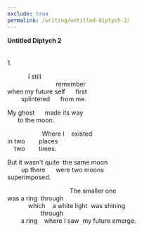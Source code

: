```yaml
---
exclude: true
permalink: /writing/untitled-diptych-2/
---
```

**Untitled Diptych 2**  
<br/><br/>
1\.  
  
&nbsp;&nbsp;&nbsp;&nbsp;&nbsp;&nbsp;&nbsp;&nbsp;&nbsp;&nbsp;&nbsp;&nbsp;I still  
&nbsp;&nbsp;&nbsp;&nbsp;&nbsp;&nbsp;&nbsp;&nbsp;&nbsp;&nbsp;&nbsp;&nbsp;&nbsp;&nbsp;&nbsp;&nbsp;&nbsp;&nbsp;&nbsp;&nbsp;&nbsp;&nbsp;&nbsp;&nbsp;&nbsp;&nbsp;&nbsp;&nbsp;remember  
when my future self&nbsp;&nbsp;&nbsp;&nbsp;&nbsp;&nbsp;first  
&nbsp;&nbsp;&nbsp;&nbsp;&nbsp;&nbsp;&nbsp;&nbsp;splintered&nbsp;&nbsp;&nbsp;&nbsp;&nbsp;&nbsp;from me.  
  
My ghost&nbsp;&nbsp;&nbsp;&nbsp;&nbsp;&nbsp;made its way  
&nbsp;&nbsp;&nbsp;&nbsp;&nbsp;&nbsp;to the moon.  
  
&nbsp;&nbsp;&nbsp;&nbsp;&nbsp;&nbsp;&nbsp;&nbsp;&nbsp;&nbsp;&nbsp;&nbsp;&nbsp;&nbsp;&nbsp;&nbsp;&nbsp;&nbsp;&nbsp;&nbsp;Where I&nbsp;&nbsp;&nbsp;&nbsp;existed  
in two&nbsp;&nbsp;&nbsp;&nbsp;&nbsp;&nbsp;&nbsp;&nbsp;places  
<span style="opacity: 0.0;">in</span> two&nbsp;&nbsp;&nbsp;&nbsp;&nbsp;&nbsp;&nbsp;&nbsp;times.  
  
But it wasn't quite&nbsp;&nbsp;the same moon  
&nbsp;&nbsp;&nbsp;&nbsp;&nbsp;&nbsp;&nbsp;&nbsp;up there&nbsp;&nbsp;&nbsp;&nbsp;&nbsp;&nbsp;were two moons  
superimposed.  
  
&nbsp;&nbsp;&nbsp;&nbsp;&nbsp;&nbsp;&nbsp;&nbsp;&nbsp;&nbsp;&nbsp;&nbsp;&nbsp;&nbsp;&nbsp;&nbsp;&nbsp;&nbsp;&nbsp;&nbsp;&nbsp;&nbsp;&nbsp;&nbsp;&nbsp;&nbsp;&nbsp;&nbsp;&nbsp;&nbsp;&nbsp;&nbsp;&nbsp;&nbsp;&nbsp;&nbsp;The smaller one  
was a ring&nbsp;&nbsp;through  
&nbsp;&nbsp;&nbsp;&nbsp;&nbsp;&nbsp;&nbsp;&nbsp;&nbsp;&nbsp;&nbsp;&nbsp;which&nbsp;&nbsp;&nbsp;&nbsp;a white light&nbsp;&nbsp;was shining  
<span style="opacity: 0.0;">was a ring</span>&nbsp;&nbsp;through  
<span style="opacity: 0.0;">was </span>a ring&nbsp;&nbsp;&nbsp;&nbsp;where I saw&nbsp;&nbsp;my future emerge.  
<br/><br/>